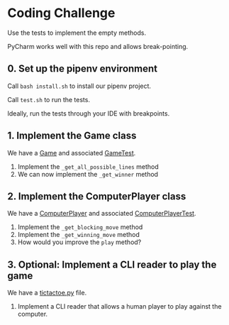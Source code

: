 # Coding Challenge

Use the tests to implement the empty methods.

PyCharm works well with this repo and allows break-pointing.

## 0. Set up the pipenv environment

Call `bash install.sh` to install our pipenv project.

Call `test.sh` to run the tests.

Ideally, run the tests through your IDE with breakpoints.

## 1. Implement the Game class

We have a [Game](src/game.py) and associated [GameTest](tests/game_test.py).

1. Implement the `_get_all_possible_lines` method
2. We can now implement the `_get_winner` method

## 2. Implement the ComputerPlayer class

We have a [ComputerPlayer](src/computer_player.py) and associated [ComputerPlayerTest](tests/computer_player_test.py).

1. Implement the `_get_blocking_move` method
2. Implement the `_get_winning_move` method
3. How would you improve the `play` method?

## 3. Optional: Implement a CLI reader to play the game

We have a [tictactoe.py](/tictactoe.py) file.

1. Implement a CLI reader that allows a human player to play against the computer.
